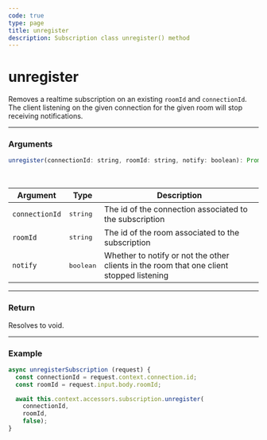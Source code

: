 ```yaml
---
code: true
type: page
title: unregister
description: Subscription class unregister() method
---
```


# unregister

<SinceBadge version="2.7.2" />

Removes a realtime subscription on an existing `roomId` and `connectionId`. The client listening on the given connection for the given room will stop receiving notifications.

---

### Arguments

```js
unregister(connectionId: string, roomId: string, notify: boolean): Promise<void>
```

<br/>

| Argument | Type | Description |
|----------|------|-------------|
| `connectionId` | <pre>string</pre> | The id of the connection associated to the subscription |
| `roomId` | <pre>string</pre> | The id of the room associated to the subscription |
| `notify` | <pre>boolean</pre> | Whether to notify or not the other clients in the room that one client stopped listening |

---

### Return

Resolves to void.

---

### Example

```js
async unregisterSubscription (request) {
  const connectionId = request.context.connection.id;
  const roomId = request.input.body.roomId;

  await this.context.accessors.subscription.unregister(
    connectionId, 
    roomId, 
    false);
}
```
